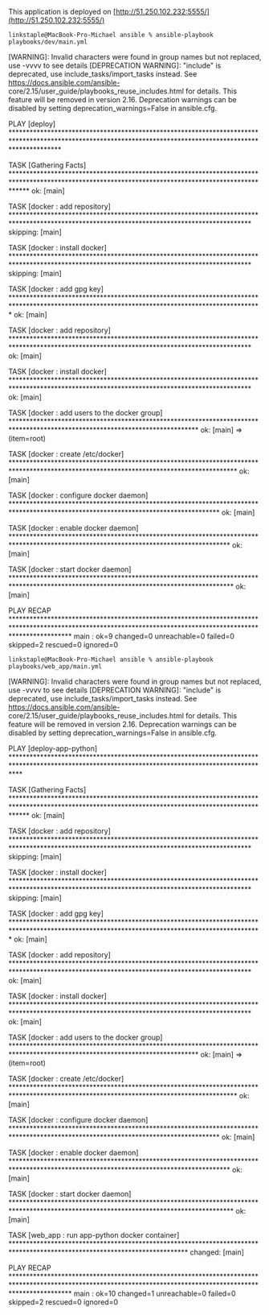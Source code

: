 This application is deployed on [http://51.250.102.232:5555/](http://51.250.102.232:5555/)

```
linkstaple@MacBook-Pro-Michael ansible % ansible-playbook playbooks/dev/main.yml          
```
[WARNING]: Invalid characters were found in group names but not replaced, use -vvvv to see details
[DEPRECATION WARNING]: "include" is deprecated, use include_tasks/import_tasks instead. See https://docs.ansible.com/ansible-
core/2.15/user_guide/playbooks_reuse_includes.html for details. This feature will be removed in version 2.16. Deprecation warnings can be disabled by setting 
deprecation_warnings=False in ansible.cfg.

PLAY [deploy] *************************************************************************************************************************************************************

TASK [Gathering Facts] ****************************************************************************************************************************************************
ok: [main]

TASK [docker : add repository] ********************************************************************************************************************************************
skipping: [main]

TASK [docker : install docker] ********************************************************************************************************************************************
skipping: [main]

TASK [docker : add gpg key] ***********************************************************************************************************************************************
ok: [main]

TASK [docker : add repository] ********************************************************************************************************************************************
ok: [main]

TASK [docker : install docker] ********************************************************************************************************************************************
ok: [main]

TASK [docker : add users to the docker group] *****************************************************************************************************************************
ok: [main] => (item=root)

TASK [docker : create /etc/docker] ****************************************************************************************************************************************
ok: [main]

TASK [docker : configure docker daemon] ***********************************************************************************************************************************
ok: [main]

TASK [docker : enable docker daemon] **************************************************************************************************************************************
ok: [main]

TASK [docker : start docker daemon] ***************************************************************************************************************************************
ok: [main]

PLAY RECAP ****************************************************************************************************************************************************************
main                       : ok=9    changed=0    unreachable=0    failed=0    skipped=2    rescued=0    ignored=0   

```
linkstaple@MacBook-Pro-Michael ansible % ansible-playbook playbooks/web_app/main.yml          
```
[WARNING]: Invalid characters were found in group names but not replaced, use -vvvv to see details
[DEPRECATION WARNING]: "include" is deprecated, use include_tasks/import_tasks instead. See https://docs.ansible.com/ansible-
core/2.15/user_guide/playbooks_reuse_includes.html for details. This feature will be removed in version 2.16. Deprecation warnings can be disabled by setting 
deprecation_warnings=False in ansible.cfg.

PLAY [deploy-app-python] **************************************************************************************************************************************************

TASK [Gathering Facts] ****************************************************************************************************************************************************
ok: [main]

TASK [docker : add repository] ********************************************************************************************************************************************
skipping: [main]

TASK [docker : install docker] ********************************************************************************************************************************************
skipping: [main]

TASK [docker : add gpg key] ***********************************************************************************************************************************************
ok: [main]

TASK [docker : add repository] ********************************************************************************************************************************************
ok: [main]

TASK [docker : install docker] ********************************************************************************************************************************************
ok: [main]

TASK [docker : add users to the docker group] *****************************************************************************************************************************
ok: [main] => (item=root)

TASK [docker : create /etc/docker] ****************************************************************************************************************************************
ok: [main]

TASK [docker : configure docker daemon] ***********************************************************************************************************************************
ok: [main]

TASK [docker : enable docker daemon] **************************************************************************************************************************************
ok: [main]

TASK [docker : start docker daemon] ***************************************************************************************************************************************
ok: [main]

TASK [web_app : run app-python docker container] **************************************************************************************************************************
changed: [main]

PLAY RECAP ****************************************************************************************************************************************************************
main                       : ok=10   changed=1    unreachable=0    failed=0    skipped=2    rescued=0    ignored=0   
